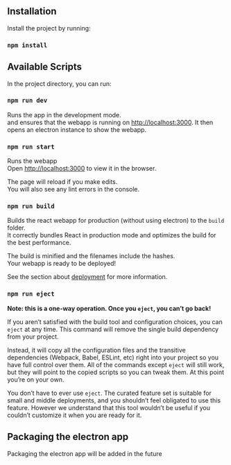 ## Installation

Install the project by running:

### `npm install`

## Available Scripts

In the project directory, you can run:

### `npm run dev`

Runs the app in the development mode.<br>
and ensures that the webapp is running on [http://localhost:3000](http://localhost:3000).
It then opens an electron instance to show the webapp.
 

### `npm run start`

Runs the webapp <br>
Open [http://localhost:3000](http://localhost:3000) to view it in the browser.

The page will reload if you make edits.<br>
You will also see any lint errors in the console.

### `npm run build`

Builds the react webapp for production (without using electron) to the `build` folder.<br>
It correctly bundles React in production mode and optimizes the build for the best performance.

The build is minified and the filenames include the hashes.<br>
Your webapp is ready to be deployed!

See the section about [deployment](https://facebook.github.io/create-react-app/docs/deployment) for more information.

### `npm run eject`

**Note: this is a one-way operation. Once you `eject`, you can’t go back!**

If you aren’t satisfied with the build tool and configuration choices, you can `eject` at any time. This command will remove the single build dependency from your project.

Instead, it will copy all the configuration files and the transitive dependencies (Webpack, Babel, ESLint, etc) right into your project so you have full control over them. All of the commands except `eject` will still work, but they will point to the copied scripts so you can tweak them. At this point you’re on your own.

You don’t have to ever use `eject`. The curated feature set is suitable for small and middle deployments, and you shouldn’t feel obligated to use this feature. However we understand that this tool wouldn’t be useful if you couldn’t customize it when you are ready for it.

## Packaging the electron app
Packaging the electron app will be added in the future
